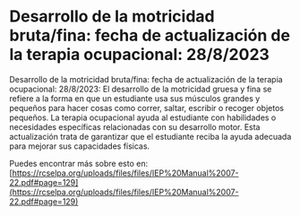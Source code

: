 # Desarrollo de la motricidad bruta/fina: fecha de actualización de la terapia ocupacional: 28/8/2023
Desarrollo de la motricidad bruta/fina: fecha de actualización de la terapia ocupacional: 28/8/2023: El desarrollo de la motricidad gruesa y fina se refiere a la forma en que un estudiante usa sus músculos grandes y pequeños para hacer cosas como correr, saltar, escribir o recoger objetos pequeños. La terapia ocupacional ayuda al estudiante con habilidades o necesidades específicas relacionadas con su desarrollo motor. Esta actualización trata de garantizar que el estudiante reciba la ayuda adecuada para mejorar sus capacidades físicas.

Puedes encontrar más sobre esto en: [https://rcselpa.org/uploads/files/files/IEP%20Manual%2007-22.pdf#page=129](https://rcselpa.org/uploads/files/files/IEP%20Manual%2007-22.pdf#page=129)
